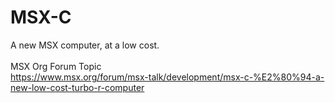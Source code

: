 # MSX-C
A new MSX computer, at a low cost.
</br></br>
MSX Org Forum Topic
</br>
https://www.msx.org/forum/msx-talk/development/msx-c-%E2%80%94-a-new-low-cost-turbo-r-computer
